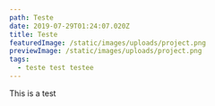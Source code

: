 ```yaml
---
path: Teste
date: 2019-07-29T01:24:07.020Z
title: Teste
featuredImage: /static/images/uploads/project.png
previewImage: /static/images/uploads/project.png
tags:
  - teste test testee
---
```

This is a test
